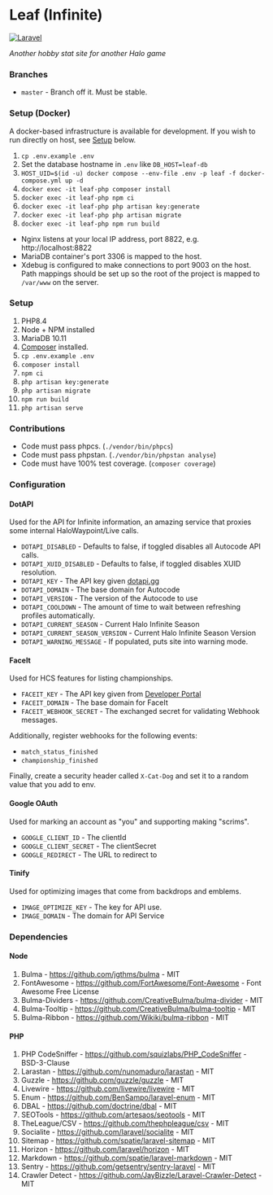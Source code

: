 # Leaf (Infinite)
[![Laravel](https://github.com/iBotPeaches/LeafApp_Infinite/actions/workflows/laravel.yml/badge.svg)](https://github.com/iBotPeaches/LeafApp_Infinite/actions/workflows/laravel.yml)

_Another hobby stat site for another Halo game_

### Branches
 * `master` - Branch off it. Must be stable.

### Setup (Docker)
A docker-based infrastructure is available for development. If you wish to run directly on host, see [Setup](#setup) below.

1. `cp .env.example .env`
1. Set the database hostname in `.env` like `DB_HOST=leaf-db`
1. `HOST_UID=$(id -u) docker compose --env-file .env -p leaf -f docker-compose.yml up -d`
1. `docker exec -it leaf-php composer install`
1. `docker exec -it leaf-php npm ci`
1. `docker exec -it leaf-php php artisan key:generate`
1. `docker exec -it leaf-php php artisan migrate`
1. `docker exec -it leaf-php npm run build`

* Nginx listens at your local IP address, port 8822, e.g. http://localhost:8822
* MariaDB container's port 3306 is mapped to the host.
* Xdebug is configured to make connections to port 9003 on the host. Path mappings should be set up so the root of the project is mapped to `/var/www` on the server.

### Setup
1. PHP8.4
1. Node + NPM installed
1. MariaDB 10.11
1. [Composer](https://getcomposer.org/) installed.
1. `cp .env.example .env`
1. `composer install`
1. `npm ci`
1. `php artisan key:generate`
1. `php artisan migrate`
1. `npm run build`
1. `php artisan serve`

### Contributions
 * Code must pass phpcs. (`./vendor/bin/phpcs`)
 * Code must pass phpstan. (`./vendor/bin/phpstan analyse`)
 * Code must have 100% test coverage. (`composer coverage`)

### Configuration

#### DotAPI
Used for the API for Infinite information, an amazing service that proxies some internal HaloWaypoint/Live calls.

 * `DOTAPI_DISABLED` - Defaults to false, if toggled disables all Autocode API calls.
 * `DOTAPI_XUID_DISABLED` - Defaults to false, if toggled disables XUID resolution.
 * `DOTAPI_KEY` - The API key given [dotapi.gg](https://dotapi.gg)
 * `DOTAPI_DOMAIN` - The base domain for Autocode
 * `DOTAPI_VERSION` - The version of the Autocode to use
 * `DOTAPI_COOLDOWN` - The amount of time to wait between refreshing profiles automatically.
 * `DOTAPI_CURRENT_SEASON` - Current Halo Infinite Season
 * `DOTAPI_CURRENT_SEASON_VERSION` - Current Halo Infinite Season Version
 * `DOTAPI_WARNING_MESSAGE` - If populated, puts site into warning mode.

#### FaceIt
Used for HCS features for listing championships.

 * `FACEIT_KEY` - The API key given from [Developer Portal](https://developers.faceit.com)
 * `FACEIT_DOMAIN` - The base domain for FaceIt
 * `FACEIT_WEBHOOK_SECRET` - The exchanged secret for validating Webhook messages.

Additionally, register webhooks for the following events:

 * `match_status_finished`
 * `championship_finished`

Finally, create a security header called `X-Cat-Dog` and set it to a random value that you add to env.

#### Google OAuth
Used for marking an account as "you" and supporting making "scrims".

 * `GOOGLE_CLIENT_ID` - The clientId
 * `GOOGLE_CLIENT_SECRET` - The clientSecret
 * `GOOGLE_REDIRECT` - The URL to redirect to

#### Tinify
Used for optimizing images that come from backdrops and emblems.
 * `IMAGE_OPTIMIZE_KEY` - The key for API use.
 * `IMAGE_DOMAIN` - The domain for API Service

### Dependencies

#### Node
1. Bulma - https://github.com/jgthms/bulma - MIT
1. FontAwesome - https://github.com/FortAwesome/Font-Awesome - Font Awesome Free License
1. Bulma-Dividers - https://github.com/CreativeBulma/bulma-divider - MIT
1. Bulma-Tooltip - https://github.com/CreativeBulma/bulma-tooltip - MIT
1. Bulma-Ribbon - https://github.com/Wikiki/bulma-ribbon - MIT

#### PHP
1. PHP CodeSniffer - https://github.com/squizlabs/PHP_CodeSniffer - BSD-3-Clause 
1. Larastan - https://github.com/nunomaduro/larastan - MIT
1. Guzzle - https://github.com/guzzle/guzzle - MIT
1. Livewire - https://github.com/livewire/livewire - MIT
1. Enum - https://github.com/BenSampo/laravel-enum - MIT
1. DBAL - https://github.com/doctrine/dbal - MIT
1. SEOTools - https://github.com/artesaos/seotools - MIT
1. TheLeague/CSV - https://github.com/thephpleague/csv - MIT
1. Socialite - https://github.com/laravel/socialite - MIT
1. Sitemap - https://github.com/spatie/laravel-sitemap - MIT
1. Horizon - https://github.com/laravel/horizon - MIT
1. Markdown - https://github.com/spatie/laravel-markdown - MIT
1. Sentry - https://github.com/getsentry/sentry-laravel - MIT
1. Crawler Detect - https://github.com/JayBizzle/Laravel-Crawler-Detect - MIT
